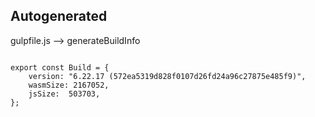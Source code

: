 



Autogenerated
-------------








gulpfile.js --> generateBuildInfo


  

```

export const Build = {
    version: "6.22.17 (572ea5319d828f0107d26fd24a96c27875e485f9)",
    wasmSize: 2167052,
    jsSize:  503703,
};


```




